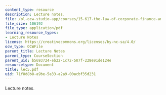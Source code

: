 ```yaml
---
content_type: resource
description: Lecture notes.
file: /ol-ocw-studio-app/courses/15-617-the-law-of-corporate-finance-and-financial-markets-spring-2004/71f8d8b8a9be5a33a2a900acbf35d231_lec5.pdf
file_size: 106192
file_type: application/pdf
learning_resource_types:
- Lecture Notes
license: https://creativecommons.org/licenses/by-nc-sa/4.0/
ocw_type: OCWFile
parent_title: Lecture Notes
parent_type: CourseSection
parent_uid: b5693724-eb22-1c72-507f-228e91de124e
resourcetype: Document
title: lec5.pdf
uid: 71f8d8b8-a9be-5a33-a2a9-00acbf35d231
---
```

Lecture notes.
